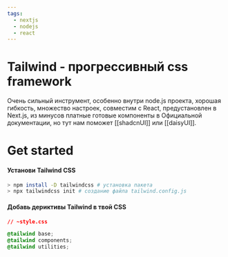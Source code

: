 ```yaml
---
tags:
  - nextjs
  - nodejs
  - react
---
```

# Tailwind - прогрессивный css framework
Очень сильный инструмент, особенно внутри node.js проекта, хорошая гибкость, множество настроек, совместим с React, предустановлен в Next.js, из минусов платные готовые компоненты в Официальной документации, но тут нам поможет [[shadcnUI]] или [[daisyUI]].
# Get started
#### Установи Tailwind CSS
```sh
> npm install -D tailwindcss # установка пакета
> npx tailwindcss init # создание файла tailwind.config.js
```

#### Добавь дериктивы Tailwind в твой CSS
```css
// ~style.css

@tailwind base;
@tailwind components;
@tailwind utilities;
```